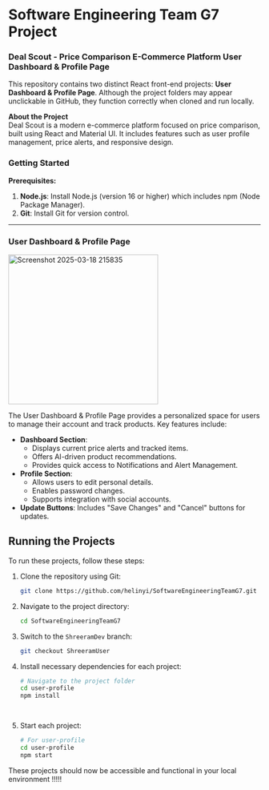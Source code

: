 
# Software Engineering Team G7 Project

### Deal Scout - Price Comparison E-Commerce Platform  User Dashboard & Profile Page



This repository contains two distinct React front-end projects: **User Dashboard & Profile Page**. Although the project folders may appear unclickable in GitHub, they function correctly when cloned and run locally.

**About the Project**  
Deal Scout is a modern e-commerce platform focused on price comparison, built using React and Material UI. It includes features such as user profile management, price alerts, and responsive design.

### Getting Started  
**Prerequisites:**  
1. **Node.js**: Install Node.js (version 16 or higher) which includes npm (Node Package Manager).
2. **Git**: Install Git for version control.



---




### User Dashboard & Profile Page
<img width="299" alt="Screenshot 2025-03-18 215835" src="https://github.com/user-attachments/assets/f524c01d-3f49-4fa4-a233-e28dccdb5485" />

The User Dashboard & Profile Page provides a personalized space for users to manage their account and track products. Key features include:

- **Dashboard Section**:
  - Displays current price alerts and tracked items.
  - Offers AI-driven product recommendations.
  - Provides quick access to Notifications and Alert Management.
- **Profile Section**:
  - Allows users to edit personal details.
  - Enables password changes.
  - Supports integration with social accounts.
- **Update Buttons**: Includes "Save Changes" and "Cancel" buttons for updates.

## Running the Projects

To run these projects, follow these steps:

1. Clone the repository using Git:
   ```bash
   git clone https://github.com/helinyi/SoftwareEngineeringTeamG7.git
   ```

2. Navigate to the project directory:
   ```bash
   cd SoftwareEngineeringTeamG7
   ```

3. Switch to the `ShreeramDev` branch:
   ```bash
   git checkout ShreeramUser
   ```

4. Install necessary dependencies for each project:
   ```bash
   # Navigate to the project folder 
   cd user-profile
   npm install
   
  
   ```

5. Start each project:
   ```bash
   # For user-profile
   cd user-profile
   npm start

   ```

These projects should now be accessible and functional in your local environment !!!!!
